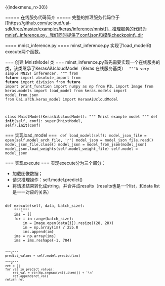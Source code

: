 {{indexmenu_n>30}}

===== 在线服务代码简介 =====
完整的推理服务代码位于[[https://github.com/ucloud/uai-sdk/tree/master/examples/keras/inference/mnist]]，推理服务的代码为mnist\_inference.py，我们同时提供了conf.json和模型checkpoint\_dir

==== mnist_inference.py  ====
 minst\_inference.py 实现了load\_model和execute两个函数。

=== 创建 MnistModel 类 ===
minst\_inference.py首先需要实现一个在线服务的类，该类继承了KerasAiUcloudModel（Keras 在线服务基类）
<code>
"""A very simple MNIST inferencer.
"""
from __future__ import absolute_import
from __future__ import division
from __future__ import print_function
import numpy as np
from PIL import Image
from keras.models import load_model
from keras.models import model_from_json
from uai.arch.keras_model import KerasAiUcloudModel

class MnistModel(KerasAiUcloudModel):
    """ Mnist example model
    """
    def __init__(self, conf):
        super(MnistModel, self).__init__(conf)
</code>

=== 实现load_model ===
<code>
def load_model(self):
    model_json_file = open(self.model_arch_file, 'r')
    model_json = model_json_file.read()
    model_json_file.close()
    model_json = model_from_json(model_json)
    model_json.load_weights(self.model_weight_file)
    self.model = model_json
</code>

=== 实现execute ===
实现execute分为三个部分：
  * 加载图像数据；
  * 请求推理操作：self.model.predict()
  * 将请求结果转化成string，并合并成results（results也是一个list，和data list是一一对应的关系）
<code>
def execute(self, data, batch_size):
    """1"""
    ims = []
    for i in range(batch_size):
        im = Image.open(data[i]).resize((28, 28))
        im = np.array(im) / 255.0
        ims.append(im)
    ims = np.array(ims)
    ims = ims.reshape(-1, 784)

    """2"""
    predict_values = self.model.predict(ims)

    """3"""
    ret = []
    for val in predict_values:
        ret_val = str(np.argmax(val).item()) + '\n'
        ret.append(ret_val)
    return ret
</code>